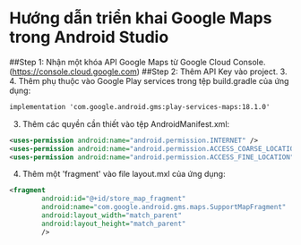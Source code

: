 # Hướng dẫn triển khai Google Maps trong Android Studio

##Step 1: Nhận một khóa API Google Maps từ Google Cloud Console. (https://console.cloud.google.com)
##Step 2: Thêm API Key vào project.
3. 
4. Thêm phụ thuộc vào Google Play services trong tệp build.gradle của ứng dụng:
```xml
implementation 'com.google.android.gms:play-services-maps:18.1.0'
```
3. Thêm các quyền cần thiết vào tệp AndroidManifest.xml:

```xml
<uses-permission android:name="android.permission.INTERNET" />
<uses-permission android:name="android.permission.ACCESS_COARSE_LOCATION" />
<uses-permission android:name="android.permission.ACCESS_FINE_LOCATION" />
```

4. Thêm một 'fragment' vào file layout.mxl của ứng dụng:

```xml
<fragment
        android:id="@+id/store_map_fragment"
        android:name="com.google.android.gms.maps.SupportMapFragment"
        android:layout_width="match_parent"
        android:layout_height="match_parent"
        />
```

